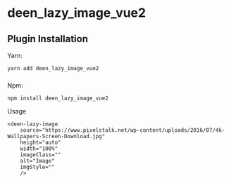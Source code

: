 # deen_lazy_image_vue2

## Plugin Installation

Yarn:

```
yarn add deen_lazy_image_vue2
```

###

Npm:

```
npm install deen_lazy_image_vue2
```

Usage

```
<deen-lazy-image
    source="https://www.pixelstalk.net/wp-content/uploads/2016/07/4k-Wallpapers-Screen-Download.jpg"
    height="auto"
    width="100%"
    imageClass=""
    alt="Image"
    imgStyle=""
    />
```